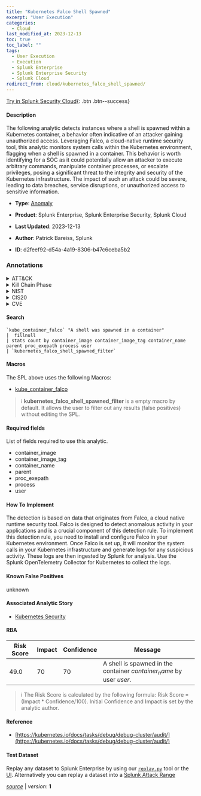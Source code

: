 ```yaml
---
title: "Kubernetes Falco Shell Spawned"
excerpt: "User Execution"
categories:
  - Cloud
last_modified_at: 2023-12-13
toc: true
toc_label: ""
tags:
  - User Execution
  - Execution
  - Splunk Enterprise
  - Splunk Enterprise Security
  - Splunk Cloud
redirect_from: cloud/kubernetes_falco_shell_spawned/
---
```




[Try in Splunk Security Cloud](https://www.splunk.com/en_us/cyber-security.html){: .btn .btn--success}

#### Description

The following analytic detects instances where a shell is spawned within a Kubernetes container, a behavior often indicative of an attacker gaining unauthorized access. Leveraging Falco, a cloud-native runtime security tool, this analytic monitors system calls within the Kubernetes environment, flagging when a shell is spawned in a container. This behavior is worth identifying for a SOC as it could potentially allow an attacker to execute arbitrary commands, manipulate container processes, or escalate privileges, posing a significant threat to the integrity and security of the Kubernetes infrastructure. The impact of such an attack could be severe, leading to data breaches, service disruptions, or unauthorized access to sensitive information.

- **Type**: [Anomaly](https://github.com/splunk/security_content/wiki/Detection-Analytic-Types)
- **Product**: Splunk Enterprise, Splunk Enterprise Security, Splunk Cloud

- **Last Updated**: 2023-12-13
- **Author**: Patrick Bareiss, Splunk
- **ID**: d2feef92-d54a-4a19-8306-b47c6ceba5b2

### Annotations
<details>
  <summary>ATT&CK</summary>

<div markdown="1">

#### [ATT&CK](https://attack.mitre.org/)

| ID          | Technique   | Tactic         |
| ----------- | ----------- |--------------- |
| [T1204](https://attack.mitre.org/techniques/T1204/) | User Execution | Execution |

</div>
</details>


<details>
  <summary>Kill Chain Phase</summary>

<div markdown="1">

* Installation


</div>
</details>


<details>
  <summary>NIST</summary>

<div markdown="1">

* DE.AE



</div>
</details>

<details>
  <summary>CIS20</summary>

<div markdown="1">

* CIS 13



</div>
</details>

<details>
  <summary>CVE</summary>

<div markdown="1">


</div>
</details>


#### Search

```
`kube_container_falco` "A shell was spawned in a container" 
|  fillnull 
| stats count by container_image container_image_tag container_name parent proc_exepath process user 
| `kubernetes_falco_shell_spawned_filter` 
```

#### Macros
The SPL above uses the following Macros:
* [kube_container_falco](https://github.com/splunk/security_content/blob/develop/macros/kube_container_falco.yml)

> :information_source:
> **kubernetes_falco_shell_spawned_filter** is a empty macro by default. It allows the user to filter out any results (false positives) without editing the SPL.



#### Required fields
List of fields required to use this analytic.
* container_image
* container_image_tag
* container_name
* parent
* proc_exepath
* process
* user



#### How To Implement
The detection is based on data that originates from Falco, a cloud native runtime security tool. Falco is designed to detect anomalous activity in your applications and is a crucial component of this detection rule. To implement this detection rule, you need to install and configure Falco in your Kubernetes environment. Once Falco is set up, it will monitor the system calls in your Kubernetes infrastructure and generate logs for any suspicious activity. These logs are then ingested by Splunk for analysis. Use the Splunk OpenTelemetry Collector for Kubernetes to collect the logs.
#### Known False Positives
unknown

#### Associated Analytic Story
* [Kubernetes Security](/stories/kubernetes_security)




#### RBA

| Risk Score  | Impact      | Confidence   | Message      |
| ----------- | ----------- |--------------|--------------|
| 49.0 | 70 | 70 | A shell is spawned in the container $container_name$ by user $user$. |


> :information_source:
> The Risk Score is calculated by the following formula: Risk Score = (Impact * Confidence/100). Initial Confidence and Impact is set by the analytic author.


#### Reference

* [https://kubernetes.io/docs/tasks/debug/debug-cluster/audit/](https://kubernetes.io/docs/tasks/debug/debug-cluster/audit/)



#### Test Dataset
Replay any dataset to Splunk Enterprise by using our [`replay.py`](https://github.com/splunk/attack_data#using-replaypy) tool or the [UI](https://github.com/splunk/attack_data#using-ui).
Alternatively you can replay a dataset into a [Splunk Attack Range](https://github.com/splunk/attack_range#replay-dumps-into-attack-range-splunk-server)




[*source*](https://github.com/splunk/security_content/tree/develop/detections/cloud/kubernetes_falco_shell_spawned.yml) \| *version*: **1**